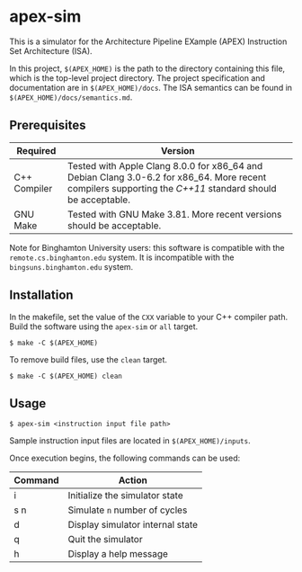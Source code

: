 # apex-sim
This is a simulator for the Architecture Pipeline EXample (APEX) Instruction Set Architecture (ISA).

In this project, `$(APEX_HOME)` is the path to the directory containing this file, which is the top-level project directory. The project specification and documentation are in `$(APEX_HOME)/docs`. The ISA semantics can be found in `$(APEX_HOME)/docs/semantics.md`.


## Prerequisites
| Required | Version |
|----------|---------|
| C++ Compiler | Tested with Apple Clang 8.0.0 for x86_64 and Debian Clang 3.0-6.2 for x86_64. More recent compilers supporting the _C++11_ standard should be acceptable.|
| GNU Make | Tested with GNU Make 3.81. More recent versions should be acceptable. |

Note for Binghamton University users: this software is compatible with the `remote.cs.binghamton.edu` system. It is incompatible with the `bingsuns.binghamton.edu` system.

## Installation

In the makefile, set the value of the `CXX` variable to your C++ compiler path. Build the software using the `apex-sim` or `all` target.

```
$ make -C $(APEX_HOME)
```

To remove build files, use the `clean` target.

```
$ make -C $(APEX_HOME) clean
```

## Usage

```
$ apex-sim <instruction input file path>
```

Sample instruction input files are located in `$(APEX_HOME)/inputs`.

Once execution begins, the following commands can be used:

| Command | Action                           |
|---------|----------------------------------|
| <key>i</key>     | Initialize the simulator state   |
| <key>s n</key>   | Simulate `n` number of cycles    |
| <key>d</key>     | Display simulator internal state |
| <key>q</key>     | Quit the simulator               |
| <key>h</key>     | Display a help message           |

